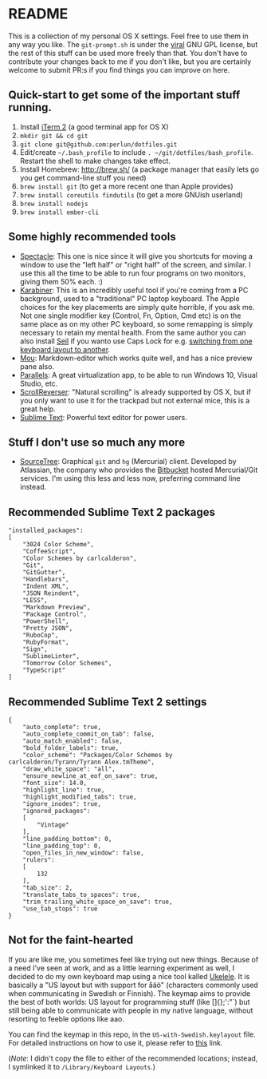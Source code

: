 README
======

This is a collection of my personal OS X settings. Feel free to use them in any way you like. The `git-prompt.sh` is under the [viral](http://en.wikipedia.org/wiki/GNU_General_Public_License#.22Viral.22_nature) GNU GPL license, but the rest of this stuff can be used more freely than that. You don't have to contribute your changes back to me if you don't like, but you are certainly welcome to submit PR:s if you find things you can improve on here.

## Quick-start to get some of the important stuff running.

1. Install [iTerm 2](http://www.iterm2.com) (a good terminal app for OS X)
1. `mkdir git && cd git`
1. `git clone git@github.com:perlun/dotfiles.git`
1. Edit/create `~/.bash_profile` to include `. ~/git/dotfiles/bash_profile`. Restart the shell to make changes take effect.
1. Install Homebrew: http://brew.sh/ (a package manager that easily lets go you get command-line stuff you need)
1. `brew install git` (to get a more recent one than Apple provides)
1. `brew install coreutils findutils` (to get a more GNUish userland)
1. `brew install nodejs`
1. `brew install ember-cli`

## Some highly recommended tools

- [Spectacle](http://spectacleapp.com/): This one is nice since it will give you shortcuts for moving a window to use the "left half" or "right half" of the screen, and similar. I use this all the time to be able to run four programs on two monitors, giving them 50% each. :)
- [Karabiner](http://pqrs.org/macosx/keyremap4macbook/): This is an incredibly useful tool if you're coming from a PC background, used to a "traditional" PC laptop keyboard. The Apple choices for the key placements are simply quite horrible, if you ask me. Not one single modifier key (Control, Fn, Option, Cmd etc) is on the same place as on my other PC keyboard, so some remapping is simply necessary to retain my mental health. From the same author you can also install [Seil](https://pqrs.org/osx/karabiner/seil.html.en) if you wanto use Caps Lock for e.g. [switching from one keyboard layout to another](http://dae.me/blog/593/select-input-language-by-caps-lock-in-mac-os-x/).
- [Mou](http://mouapp.com/): Markdown-editor which works quite well, and has a nice preview pane also.
- [Parallels](http://www.parallels.com): A great virtualization app, to be able to run Windows 10, Visual Studio, etc.
- [ScrollReverser](http://www.macupdate.com/app/mac/37872/scroll-reverser): "Natural scrolling" is already supported by OS X, but if you only want to use it for the trackpad but not external mice, this is a great help.
- [Sublime Text](http://www.sublimetext.com): Powerful text editor for power users.

## Stuff I don't use so much any more

- [SourceTree](http://www.sourcetreeapp.com/): Graphical `git` and `hg` (Mercurial) client. Developed by Atlassian, the company who provides the [Bitbucket](http://www.bitbucket.org) hosted Mercurial/Git services. I'm using this less and less now, preferring command line instead.

## Recommended Sublime Text 2 packages

	"installed_packages":
	[
		"3024 Color Scheme",
		"CoffeeScript",
		"Color Schemes by carlcalderon",
		"Git",
		"GitGutter",
		"Handlebars",
		"Indent XML",
		"JSON Reindent",
		"LESS",
		"Markdown Preview",
		"Package Control",
		"PowerShell",
		"Pretty JSON",
		"RuboCop",
		"RubyFormat",
		"Sign",
		"SublimeLinter",
		"Tomorrow Color Schemes",
		"TypeScript"
	]

## Recommended Sublime Text 2 settings

```
{
	"auto_complete": true,
	"auto_complete_commit_on_tab": false,
	"auto_match_enabled": false,
	"bold_folder_labels": true,
	"color_scheme": "Packages/Color Schemes by carlcalderon/Tyrann/Tyrann Alex.tmTheme",
	"draw_white_space": "all",
	"ensure_newline_at_eof_on_save": true,
	"font_size": 14.0,
	"highlight_line": true,
	"highlight_modified_tabs": true,
	"ignore_inodes": true,
	"ignored_packages":
	[
		"Vintage"
	],
	"line_padding_bottom": 0,
	"line_padding_top": 0,
	"open_files_in_new_window": false,
	"rulers":
	[
		132
	],
	"tab_size": 2,
	"translate_tabs_to_spaces": true,
	"trim_trailing_white_space_on_save": true,
	"use_tab_stops": true
}
```

## Not for the faint-hearted

If you are like me, you sometimes feel like trying out new things. Because of a need I've seen at work, and as a little learning experiment as well, I decided to do my own keyboard map using a nice tool kalled [Ukelele](http://scripts.sil.org/cms/scripts/page.php?site_id=nrsi&id=ukelele). It is basically a "US layout but with support for åäö" (characters commonly used when communicating in Swedish or Finnish). The keymap aims to provide the best of both worlds: US layout for programming stuff (like []{};':"`) but still being able to communicate with people in my native language, without resorting to feeble options like aao.

You can find the keymap in this repo, in the `US-with-Swedish.keylayout` file. For detailed instructions on how to use it, please refer to [this](http://superuser.com/a/665726/59111) link.

(*Note*: I didn't copy the file to either of the recommended locations; instead, I symlinked it to `/Library/Keyboard Layouts`.)
